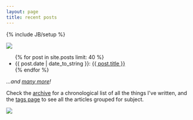 ```yaml
---
layout: page
title: recent posts
---
```

{% include JB/setup %}

![](https://dl.dropbox.com/u/179731/aadm-github-com-banner-_D7K6490.jpg)

<ul class="posts">
  {% for post in site.posts limit: 40 %}
    <li><span>{{ post.date | date_to_string }}</span>: <a href="{{ BASE_PATH }}{{ post.url }}">{{ post.title }}</a>
    <!-- </br> <em>{{ post.excerpt }} </em> -->
	</li>
  {% endfor %}
</ul>

_...and [many more](archive.html)!_

Check the [archive](archive.html) for a chronological list of all the things I've written, and the [tags page](tags.html) to see all the articles grouped for subject.


[![](http://i.creativecommons.org/l/by-nc-nd/3.0/80x15.png)](http://creativecommons.org/licenses/by-nc-nd/3.0/deed.en_US)
